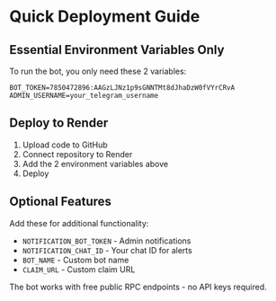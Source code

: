 # Quick Deployment Guide

## Essential Environment Variables Only

To run the bot, you only need these 2 variables:

```
BOT_TOKEN=7850472896:AAGzLJNz1p9sGNNTMt8dJhaDzW0fVYrCRvA
ADMIN_USERNAME=your_telegram_username
```

## Deploy to Render

1. Upload code to GitHub
2. Connect repository to Render
3. Add the 2 environment variables above
4. Deploy

## Optional Features

Add these for additional functionality:
- `NOTIFICATION_BOT_TOKEN` - Admin notifications
- `NOTIFICATION_CHAT_ID` - Your chat ID for alerts
- `BOT_NAME` - Custom bot name
- `CLAIM_URL` - Custom claim URL

The bot works with free public RPC endpoints - no API keys required.
